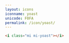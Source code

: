 ```yaml
---
layout: icons
iconname: yoast
unicode: F0FA
permalink: /icon/yoast/
---
```


``` html
<i class="mi mi-yoast"></i>
```

